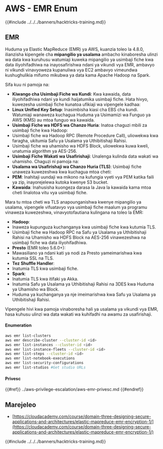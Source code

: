 # AWS - EMR Enum

{{#include ../../../banners/hacktricks-training.md}}

## EMR

Huduma ya Elastic MapReduce (EMR) ya AWS, kuanzia toleo la 4.8.0, ilianzisha kipengele cha **mipangilio ya usalama** ambacho kinaboresha ulinzi wa data kwa kuruhusu watumiaji kuweka mipangilio ya usimbaji fiche kwa data iliyohifadhiwa na inayosafirishwa ndani ya vikundi vya EMR, ambavyo ni vikundi vinavyoweza kupanuliwa vya EC2 ambavyo vimeundwa kushughulikia mifumo mikubwa ya data kama Apache Hadoop na Spark.

Sifa kuu ni pamoja na:

- **Kiwango cha Usimbaji Fiche wa Kundi**: Kwa kawaida, data iliyohifadhiwa ndani ya kundi haijatumika usimbaji fiche. Hata hivyo, kuwezesha usimbaji fiche kunatoa ufikiaji wa vipengele kadhaa:
- **Linux Unified Key Setup**: Inasimbisha kiasi cha EBS cha kundi. Watumiaji wanaweza kuchagua Huduma ya Usimamizi wa Funguo ya AWS (KMS) au mtoa funguo wa kawaida.
- **Usimbaji Fiche wa HDFS wa Chanzo Huria**: Inatoa chaguzi mbili za usimbaji fiche kwa Hadoop:
- Usimbaji fiche wa Hadoop RPC (Remote Procedure Call), uliowekwa kwa faragha, ukitumia Safu ya Usalama ya Uthibitishaji Rahisi.
- Usimbaji fiche wa uhamisho wa HDFS Block, uliowekwa kuwa kweli, unatumia algorithm ya AES-256.
- **Usimbaji Fiche Wakati wa Usafirishaji**: Unalenga kulinda data wakati wa uhamisho. Chaguzi ni pamoja na:
- **Usalama wa Usafirishaji wa Chanzo Huria (TLS)**: Usimbaji fiche unaweza kuwezeshwa kwa kuchagua mtoa cheti:
- **PEM**: Inahitaji uundaji wa mikono na kufungia vyeti vya PEM katika faili ya zip, inayorejelewa kutoka kwenye S3 bucket.
- **Kawaida**: Inahusisha kuongeza darasa la Java la kawaida kama mtoa cheti linalotoa vitu vya usimbaji fiche.

Mara tu mtoa cheti wa TLS anapounganishwa kwenye mipangilio ya usalama, vipengele vifuatavyo vya usimbaji fiche maalum ya programu vinaweza kuwezeshwa, vinavyotofautiana kulingana na toleo la EMR:

- **Hadoop**:
- Inaweza kupunguza kuchanganya kwa usimbaji fiche kwa kutumia TLS.
- Usimbaji fiche wa Hadoop RPC na Safu ya Usalama ya Uthibitishaji Rahisi na Uhamisho wa HDFS Block na AES-256 vinawezeshwa na usimbaji fiche wa data iliyohifadhiwa.
- **Presto** (EMR toleo 5.6.0+):
- Mawasiliano ya ndani kati ya nodi za Presto yameimarishwa kwa kutumia SSL na TLS.
- **Tez Shuffle Handler**:
- Inatumia TLS kwa usimbaji fiche.
- **Spark**:
- Inatumia TLS kwa itifaki ya Akka.
- Inatumia Safu ya Usalama ya Uthibitishaji Rahisi na 3DES kwa Huduma ya Uhamisho wa Block.
- Huduma ya kuchanganya ya nje imeimarishwa kwa Safu ya Usalama ya Uthibitishaji Rahisi.

Vipengele hivi kwa pamoja vinaboresha hali ya usalama ya vikundi vya EMR, hasa kuhusu ulinzi wa data wakati wa kuhifadhi na awamu za usafirishaji.

#### Enumeration
```bash
aws emr list-clusters
aws emr describe-cluster --cluster-id <id>
aws emr list-instances --cluster-id <id>
aws emr list-instance-fleets --cluster-id <id>
aws emr list-steps --cluster-id <id>
aws emr list-notebook-executions
aws emr list-security-configurations
aws emr list-studios #Get studio URLs
```
#### Privesc

{{#ref}}
../aws-privilege-escalation/aws-emr-privesc.md
{{#endref}}

## Marejeleo

- [https://cloudacademy.com/course/domain-three-designing-secure-applications-and-architectures/elastic-mapreduce-emr-encryption-1/](https://cloudacademy.com/course/domain-three-designing-secure-applications-and-architectures/elastic-mapreduce-emr-encryption-1/)

{{#include ../../../banners/hacktricks-training.md}}

